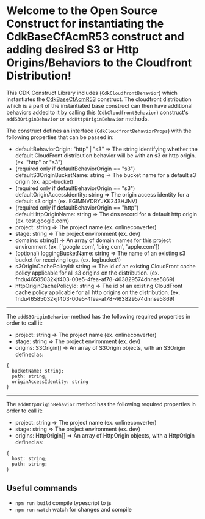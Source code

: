 # Welcome to the Open Source Construct for instantiating the CdkBaseCfAcmR53 construct and adding desired S3 or Http Origins/Behaviors to the Cloudfront Distribution!

This CDK Construct Library includes (`CdkCloudfrontBehavior`) which instantiates the [CdkBaseCfAcmR53](https://github.com/DaySmart/daysmart-cdk-constructs/tree/main/packages/cdk-base-cf-acm-r53) construct. The cloudfront distribution which is a part of the instantiated base construct can then have additional behaviors added to it by calling this (`CdkCloudfrontBehavior`) construct's `addS3OriginBehavior` or `addHttpOriginBehavior` methods.

The construct defines an interface (`CdkCloudfrontBehaviorProps`) with the following properties that can be passed in:

- defaultBehaviorOrigin: "http" | "s3" => The string identifying whether the default CloudFront distribution behavior will be with an s3 or http origin. (ex. "http" or "s3")
- (required only if defaultBehaviorOrigin == "s3") defaultS3OriginBucketName: string => The bucket name for a default s3 origin (ex. app-bucket)
- (required only if defaultBehaviorOrigin == "s3") defaultOriginAccessIdentity: string => The origin access identity for a default s3 origin (ex. EGIMNVDRYJKK243HJNV)
- (required only if defaultBehaviorOrigin == "http") defaultHttpOriginName: string => The dns record for a default http origin (ex. test.google.com)
- project: string => The project name (ex. onlineconverter)
- stage: string => The project environment (ex. dev)
- domains: string[] => An array of domain names for this project environment (ex. ['google.com', 'bing.com', 'apple.com'])
- (optional) loggingBucketName: string => The name of an existing s3 bucket for receiving logs. (ex. logbucket1)
- s3OriginCachePolicyId: string => The id of an existing CloudFront cache policy applicable for all s3 origins on the distribution. (ex. fndu46585032kjf403-00e5-4fea-af78-463829574dnnse5869)
- httpOriginCachePolicyId: string => The id of an existing CloudFront cache policy applicable for all http origins on the distribution. (ex. fndu46585032kjf403-00e5-4fea-af78-463829574dnnse5869)

---

The `addS3OriginBehavior` method has the following required properties in order to call it:

- project: string => The project name (ex. onlineconverter)
- stage: string => The project environment (ex. dev)
- origins: S3Origin[] => An array of S3Origin objects, with an S3Origin defined as:

```
{
  bucketName: string;
  path: string;
  originAccessIdentity: string
}
```

---

The `addHttpOriginBehavior` method has the following required properties in order to call it:

- project: string => The project name (ex. onlineconverter)
- stage: string => The project environment (ex. dev)
- origins: HttpOrigin[] => An array of HttpOrigin objects, with a HttpOrigin defined as:

```
{
  host: string;
  path: string;
}
```

## Useful commands

- `npm run build` compile typescript to js
- `npm run watch` watch for changes and compile
